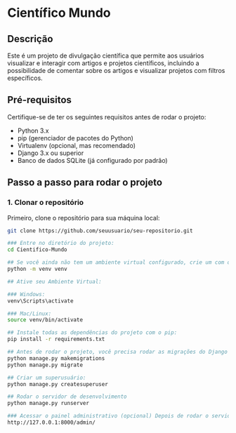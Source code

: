 # Científico Mundo

## Descrição
Este é um projeto de divulgação científica que permite aos usuários visualizar e interagir com artigos e projetos científicos, incluindo a possibilidade de comentar sobre os artigos e visualizar projetos com filtros específicos.

## Pré-requisitos

Certifique-se de ter os seguintes requisitos antes de rodar o projeto:

- Python 3.x
- pip (gerenciador de pacotes do Python)
- Virtualenv (opcional, mas recomendado)
- Django 3.x ou superior
- Banco de dados SQLite (já configurado por padrão)

## Passo a passo para rodar o projeto

### 1. Clonar o repositório

Primeiro, clone o repositório para sua máquina local:

```bash
git clone https://github.com/seuusuario/seu-repositorio.git

### Entre no diretório do projeto:
cd Cientifico-Mundo

## Se você ainda não tem um ambiente virtual configurado, crie um com o comando abaixo:
python -m venv venv

## Ative seu Ambiente Virtual:

### Windows:
venv\Scripts\activate

### Mac/Linux:
source venv/bin/activate

## Instale todas as dependências do projeto com o pip:
pip install -r requirements.txt

## Antes de rodar o projeto, você precisa rodar as migrações do Django para configurar o banco de dados:
python manage.py makemigrations
python manage.py migrate

## Criar um superusuário:
python manage.py createsuperuser

## Rodar o servidor de desenvolvimento
python manage.py runserver

### Acessar o painel administrativo (opcional) Depois de rodar o servidor, você pode acessar o painel de administração do Django em:
http://127.0.0.1:8000/admin/




